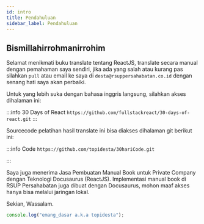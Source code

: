 ```yaml
---
id: intro
title: Pendahuluan
sidebar_label: Pendahuluan
---
```


## Bismillahirrohmanirrohim

Selamat menikmati buku translate tentang ReactJS, translate secara manual dengan pemahaman saya sendiri, jika ada yang salah atau kurang pas silahkan `pull` atau email ke saya di `desta@rsuppersahabatan.co.id` dengan senang hati saya akan perbaiki.

Untuk yang lebih suka dengan bahasa inggris langsung, silahkan akses dihalaman ini: 

:::info 30 Days of React
`https://github.com/fullstackreact/30-days-of-react.git`
:::

Sourcecode pelatihan hasil translate ini bisa diakses dihalaman git berikut ini:

:::info Code
`https://github.com/topidesta/30hariCode.git`

:::

Saya juga menerima Jasa Pembuatan Manual Book untuk Private Company dengan Teknologi Docusaurus (ReactJS). Implementasi manual book di RSUP Persahabatan juga dibuat dengan Docusaurus, mohon maaf akses hanya bisa melalui jaringan lokal.

Sekian, Wassalam.

```javascript
console.log("emang_dasar a.k.a topidesta");
```
